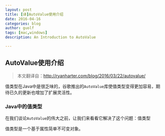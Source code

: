 ```yaml
---
layout: post
title: [译]AutoValue使用介绍
date: 2016-04-16
categories: blog
author: guolf
tags: [mac,windows]
description: An Introduction to AutoValue

---
```


## AutoValue使用介绍

> 本文翻译自：http://ryanharter.com/blog/2016/03/22/autovalue/

值类型在Java中是很乏味的，谷歌推出的`AutoValue`库使值类型变得更加容易，期待已久的更新也增加了扩展灵活性。

### Java中的值类型

在我们谈论`AutoValue`的伟大之前，让我们来看看它解决了这个问题：值类型

值类型是一个基于属性简单不可变对象。
